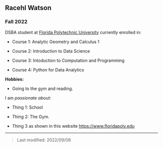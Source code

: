 ## Racehl Watson

### Fall 2022

DSBA student at [Florida Polytechnic University](https://www.floridapoly.edu) currently enrolled in: 

- Course 1: Analytic Geometry and Calculus 1

- Course 2: Introduction to Data Science 

- Course 3: Intoduction to Computation and Programming 

- Course 4: Python for Data Analytics 

**Hobbies:**
- Going to the gym and reading. 

I am _passionate about_: 

- Thing 1: School

- Thing 2: The Gym.

- Thing 3 as shown in this website <https://www.floridapoly.edu>

***

> Last modified: 2022/09/06
